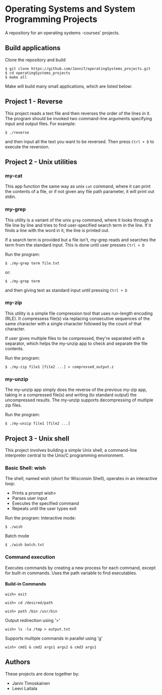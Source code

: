# Operating Systems and System Programming Projects
A repository for an operating systems -courses' projects. 

## Build applications

Clone the repository and build

```
$ git clone https://github.com/JanniT/operatingSystems_projects.git
$ cd operatingSystems_projects
$ make all
```

Make will build many small applications, which are listed below:


## Project 1 - Reverse

This project reads a text file and then reverses the order of the lines in it. 
The program should be invoked two command-line arguments specifying input and 
output files. For example: 

```
$ ./reverse
```
and then input all the text you want to be reversed. Then press ```Ctrl + D``` to execute the reversion.

## Project 2 - Unix utilities

### my-cat

This app function the same way as unix `cat` command, where it can print the 
contents of a file, or if not given any file path parameter, it will print out 
stdin.

### my-grep

This utility is a variant of the unix `grep` command, where it looks through a file line by line and tries to find user-specified search term in the line. If it finds a line with the word in it, the line is printed out. 

If a search term is provided but a file isn't, my-grep reads and searches the term from the standard input. This is done until user presses ```Ctrl + D```

Run the program:  

```
$ ./my-grep term file.txt
```

or:

```
$ ./my-grep term
```
and then giving text as standard input until pressing ```Ctrl + D```

### my-zip

This utility is a simple file compression tool that uses run-length encoding (RLE). It compressess file(s) via replacing consecutive sequences of the same character with a single character followed by the count of that character. 

If user gives multiple files to be compressed, they're separated with a separator, which helps the my-unzip app to check and separate the file contents.

Run the program: 

```
$ ./my-zip file1 [file2 ...] > compressed_output.z
```

### my-unzip

The my-unzip app simply does the reverse of the previous my-zip app, taking in a compressed file(s) and writing (to standard output) the uncompressed results. The my-unzip supports decompressing of multiple zip files.

Run the program: 

```
$ ./my-unzip file1 [file2 ...]
```

## Project 3 - Unix shell

This project involves building a simple Unix shell, a command-line interpreter central to the Unix/C programming environment.

### Basic Shell: wish
The shell, named wish (short for Wisconsin Shell), operates in an interactive loop:

- Prints a prompt wish>
- Parses user input
- Executes the specified command
- Repeats until the user types exit

Run the program: 
Interactive mode:

```
$ ./wish
```
Batch mode

```
$ ./wish batch.txt
```

### Command execution

Executes commands by creating a new process for each command, except for built-in commands. Uses the path variable to find executables.

#### Build-in Commands

```
wish> exit
```

```
wish> cd /desired/path
```

```
wish> path /bin /usr/bin
```

Output redirection using '>'

```
wish> ls -la /tmp > output.txt
```

Supports multiple commands in parallel using 'g'

```
wish> cmd1 & cmd2 args1 args2 & cmd3 args1
```


## Authors

These projects are done together by:
- Janni Timoskainen
- Leevi Laitala
